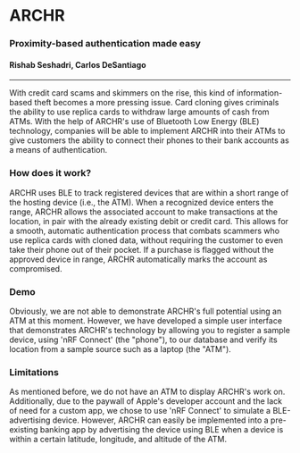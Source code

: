 # ARCHR
### Proximity-based authentication made easy
#### Rishab Seshadri, Carlos DeSantiago
------------------------------------------------------------------

With credit card scams and skimmers on the rise, this kind of information-based theft becomes a more pressing issue. Card cloning gives criminals the ability to use replica cards to withdraw large amounts of cash from ATMs. With the help of ARCHR's use of Bluetooth Low Energy (BLE) technology, companies will be able to implement ARCHR into their ATMs to give customers the ability to connect their phones to their bank accounts as a means of authentication.

### How does it work?
ARCHR uses BLE to track registered devices that are within a short range of the hosting device (i.e., the ATM). When a recognized device enters the range, ARCHR allows the associated account to make transactions at the location, in pair with the already existing debit or credit card. This allows for a smooth, automatic authentication process that combats scammers who use replica cards with cloned data, without requiring the customer to even take their phone out of their pocket. If a purchase is flagged without the approved device in range, ARCHR automatically marks the account as compromised.

### Demo
Obviously, we are not able to demonstrate ARCHR's full potential using an ATM at this moment. However, we have developed a simple user interface that demonstrates ARCHR's technology by allowing you to register a sample device, using 'nRF Connect' (the "phone"), to our database and verify its location from a sample source such as a laptop (the "ATM"). 

### Limitations
As mentioned before, we do not have an ATM to display ARCHR's work on. Additionally, due to the paywall of Apple's developer account and the lack of need for a custom app, we chose to use 'nRF Connect' to simulate a BLE-advertising device. However, ARCHR can easily be implemented into a pre-existing banking app by advertising the device using BLE when a device is within a certain latitude, longitude, and altitude of the ATM.